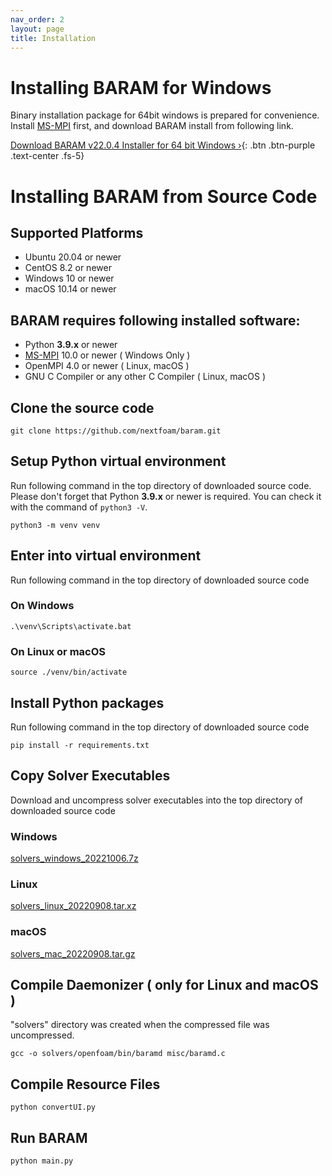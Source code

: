 ```yaml
---
nav_order: 2
layout: page
title: Installation
---
```


# Installing BARAM for Windows
Binary installation package for 64bit windows is prepared for convenience.  
Install [MS-MPI](https://docs.microsoft.com/en-us/message-passing-interface/microsoft-mpi) first, and download BARAM install from following link.

[Download BARAM v22.0.4 Installer for 64 bit Windows ›](http://d3c6e16xufx1gb.cloudfront.net/Baram-22.0.4-win64.msi){: .btn .btn-purple .text-center .fs-5}

# Installing BARAM from Source Code

## Supported Platforms
- Ubuntu 20.04 or newer
- CentOS 8.2 or newer
- Windows 10 or newer
- macOS 10.14 or newer

## BARAM requires following installed software:

- Python **3.9.x** or newer
- [MS-MPI](https://docs.microsoft.com/en-us/message-passing-interface/microsoft-mpi) 10.0 or newer ( Windows Only )
- OpenMPI 4.0 or newer ( Linux, macOS )
- GNU C Compiler or any other C Compiler ( Linux, macOS )

## Clone the source code
```commandline
git clone https://github.com/nextfoam/baram.git
```

## Setup Python virtual environment

Run following command in the top directory of downloaded source code.
Please don't forget that Python **3.9.x** or newer is required.
You can check it with the command of `python3 -V`.

```commandline
python3 -m venv venv
```

## Enter into virtual environment
Run following command in the top directory of downloaded source code

### On Windows
```commandline
.\venv\Scripts\activate.bat
```

### On Linux or macOS
```commandline
source ./venv/bin/activate
```

## Install Python packages
Run following command in the top directory of downloaded source code
```commandline
pip install -r requirements.txt
```

## Copy Solver Executables
Download and uncompress solver executables into the top directory of downloaded source code
### Windows
[solvers_windows_20221006.7z](http://d3c6e16xufx1gb.cloudfront.net/solvers_windows_20221006.7z)


### Linux
[solvers_linux_20220908.tar.xz](http://d3c6e16xufx1gb.cloudfront.net/solvers_linux_20220908.tar.xz)

### macOS
[solvers_mac_20220908.tar.gz](http://d3c6e16xufx1gb.cloudfront.net/solvers_mac_20220908.tar.gz)


## Compile Daemonizer ( only for Linux and macOS )
"solvers" directory was created when the compressed file was uncompressed.
```commandline
gcc -o solvers/openfoam/bin/baramd misc/baramd.c
```

## Compile Resource Files
```commandline
python convertUI.py
```

## Run BARAM
```commandline
python main.py
```

